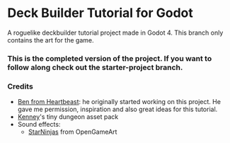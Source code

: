 # Deck Builder Tutorial for Godot
A roguelike deckbuilder tutorial project made in Godot 4.
This branch only contains the art for the game.

### This is the completed version of the project. If you want to follow along check out the starter-project branch.

### Credits
- [Ben from Heartbeast](https://www.youtube.com/@uheartbeast): he originally started working on this project. He gave me permission, inspiration and also great ideas for this tutorial.
- [Kenney](https://kenney.nl)'s tiny dungeon asset pack
- Sound effects:
  - [StarNinjas](https://opengameart.org/users/starninjas) from OpenGameArt 
